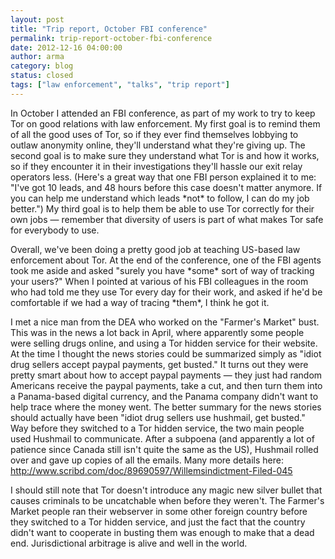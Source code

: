 ```yaml
---
layout: post
title: "Trip report, October FBI conference"
permalink: trip-report-october-fbi-conference
date: 2012-12-16 04:00:00
author: arma
category: blog
status: closed
tags: ["law enforcement", "talks", "trip report"]
---
```


In October I attended an FBI conference, as part of my work to try to keep Tor on good relations with law enforcement. My first goal is to remind them of all the good uses of Tor, so if they ever find themselves lobbying to outlaw anonymity online, they'll understand what they're giving up. The second goal is to make sure they understand what Tor is and how it works, so if they encounter it in their investigations they'll hassle our exit relay operators less. (Here's a great way that one FBI person explained it to me: "I've got 10 leads, and 48 hours before this case doesn't matter anymore. If you can help me understand which leads \*not\* to follow, I can do my job better.") My third goal is to help them be able to use Tor correctly for their own jobs — remember that diversity of users is part of what makes Tor safe for everybody to use.

Overall, we've been doing a pretty good job at teaching US-based law enforcement about Tor. At the end of the conference, one of the FBI agents took me aside and asked "surely you have \*some\* sort of way of tracking your users?" When I pointed at various of his FBI colleagues in the room who had told me they use Tor every day for their work, and asked if he'd be comfortable if we had a way of tracing \*them\*, I think he got it.

I met a nice man from the DEA who worked on the "Farmer's Market" bust. This was in the news a lot back in April, where apparently some people were selling drugs online, and using a Tor hidden service for their website. At the time I thought the news stories could be summarized simply as "idiot drug sellers accept paypal payments, get busted." It turns out they were pretty smart about how to accept paypal payments — they just had random Americans receive the paypal payments, take a cut, and then turn them into a Panama-based digital currency, and the Panama company didn't want to help trace where the money went. The better summary for the news stories should actually have been "idiot drug sellers use hushmail, get busted." Way before they switched to a Tor hidden service, the two main people used Hushmail to communicate. After a subpoena (and apparently a lot of patience since Canada still isn't quite the same as the US), Hushmail rolled over and gave up copies of all the emails. Many more details here:  
 http://www.scribd.com/doc/89690597/Willemsindictment-Filed-045

I should still note that Tor doesn't introduce any magic new silver bullet that causes criminals to be uncatchable when before they weren't. The Farmer's Market people ran their webserver in some other foreign country before they switched to a Tor hidden service, and just the fact that the country didn't want to cooperate in busting them was enough to make that a dead end. Jurisdictional arbitrage is alive and well in the world.
